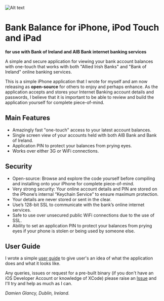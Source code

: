 ![Alt text](/dglancy/iPhone-BankBalance/raw/master/docs/bank-balance-banner.png" "Bank Balance Image Banner")

# Bank Balance for iPhone, iPod Touch and iPad
__for use with Bank of Ireland and AIB Bank internet banking services__

A simple and secure application for viewing your bank account balances with one-touch that works with both "Allied Irish Banks" and "Bank of Ireland" online banking services.

This is a simple iPhone application that I wrote for myself and am now releasing as __open-source__ for others to enjoy and perhaps enhance. As the application accepts and stores your Internet Banking account details and passwords, I believe that it is important to be able to review and build the application yourself for complete piece-of-mind.

## Main Features

* Amazingly fast "one-touch" access to your latest account balances.
* Single screen view of your accounts held with both AIB Bank and Bank of Ireland.
* Application PIN to protect your balances from prying eyes.
* Works over either 3G or WiFi connections.

## Security

* Open-source: Browse and explore the code yourself before compiling and installing onto your iPhone for complete piece-of-mind.
* Very strong security: Your online account details and PIN are stored on the iPhone’s internal “Keychain Service” to ensure maximum protection.
* Your details are never stored or sent in the clear.
* Use’s 128-bit SSL to communicate with the bank’s online internet services.
* Safe to use over unsecured public WiFi connections due to the use of SSL.
* Ability to set an application PIN to protect your balances from prying eyes if your phone is stolen or being used by someone else.

## User Guide

I wrote a simple [user guide](/dglancy/iPhone-BankBalance/raw/master/docs/userguide/Bank_Balance_User_Guide_Text.html) to give user's an idea of what the application does and what it looks like.

Any queries, issues or request for a pre-built binary (if you don't have an iOS Developer Account or knowledge of XCode) please raise an [Issue](https://github.com/dglancy/iPhone-BankBalance/issues) and I'll try and help as much as I can.

_Damien Glancy, Dublin, Ireland._